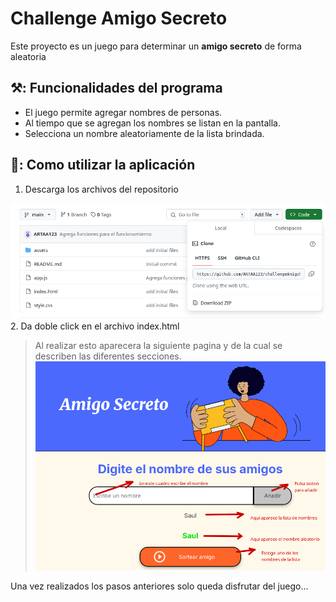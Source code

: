 # Challenge Amigo Secreto
Este proyecto es un juego para determinar un **amigo secreto** de forma aleatoria

## ⚒️: Funcionalidades del programa
- El juego permite agregar nombres de personas.
- Al tiempo que se agregan los nombres se listan en la pantalla.
- Selecciona un nombre aleatoriamente de la lista brindada.

## 🧰: Como utilizar la aplicación

1. Descarga los archivos del repositorio
   
  ![Imagen del repositorio y donde descargar](assets/githubD.png)
2. Da doble click en el archivo index.html
 > Al realizar esto aparecera la siguiente pagina y de la cual se describen las diferentes secciones.
  ![Pagina principal de la web](assets/paginaJuego.png)

Una vez realizados los pasos anteriores solo queda disfrutar del juego...
